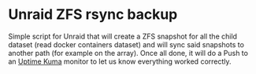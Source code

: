 # Unraid ZFS rsync backup

Simple script for Unraid that will create a ZFS snapshot for all the child dataset (read docker containers dataset) and will sync said snapshots to another path (for example on the array). Once all done, it will do a Push to an [Uptime Kuma](https://github.com/louislam/uptime-kuma) monitor to let us know everything worked correctly.